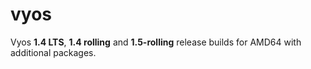 # vyos

Vyos **1.4 LTS**, **1.4 rolling** and **1.5-rolling** release builds for AMD64 with additional packages.
